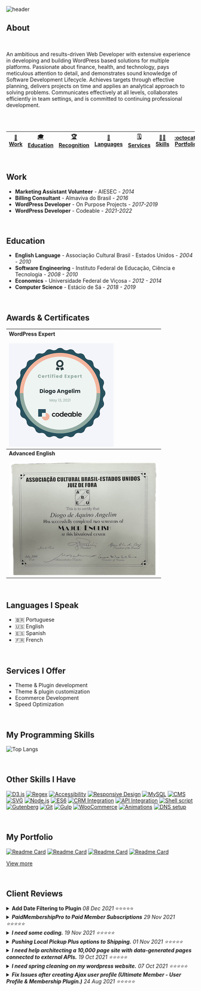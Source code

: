 ![header](https://capsule-render.vercel.app/api?type=venom&height=300&section=header&text=👋%20Hello,%20I%20am%20Diogo&fontSize=90)

## About

<br>

An ambitious and results-driven Web Developer with extensive experience in developing and building WordPress based solutions for multiple platforms. Passionate about finance, health, and technology, pays meticulous attention to detail, and demonstrates sound knowledge of Software Development Lifecycle. Achieves targets through effective planning, delivers projects on time and applies an analytical approach to solving problems. Communicates effectively at all levels, collaborates efficiently in team settings, and is committed to continuing professional development.   

<br><br>

| [💼 Work](#work) | [🎓 Education](#education) | [🏆 Recognition](#recognition) | [💬 Languages](#languages) | [🗓️ Services](#services) | [🧑‍💻 Skills](#skills) | [:octocat: Portfolio](#portfolio) | [💌 Reviews](#reviews) |
|------|-----------|-----------------------|------------------|-----------------------|---------------------|--------------|----------------|

<br>

## <a name="work"></a> Work 

- **Marketing Assistant Volunteer** - AIESEC - *2014* 
- **Billing Consultant** - Almaviva do Brasil - *2016* 
- **WordPress Developer** - On Purpose Projects - *2017-2019* 
- **WordPress Developer** - Codeable - *2021-2022* 
<br>

## <a name="education"></a> Education 

- **English Language** - Associação Cultural Brasil - Estados Unidos - *2004 - 2010* 
- **Software Engineering** - Instituto Federal de Educação, Ciência e Tecnologia - *2008 - 2010* 
- **Economics** - Universidade Federal de Viçosa - *2012 - 2014* 
- **Computer Science** - Estácio de Sá - *2018 - 2019* 

<br>

## <a name="recognition"></a> Awards & Certificates 

| **WordPress Expert**  <br><br> [![Codeable](codeable.png 'Diogo Angelim - Codeable Certified Expert')](https://www.credential.net/58930281-2568-48db-a5df-a85e40244d6e?record_view=true#gs.7hlu99) 	|
|:--------------------------------------------------------------------------------------------------------------------------------------------------------------------------------------------	|
| **Advanced English** <br><br> [![Associação Cultural Brasil - Estados Unidos](acbeu.png 'Associacao Cultural Brasil - Estados Unidos')](https://www.credential.net/58930281-2568-48db-a5df-a85e40244d6e?record_view=true#gs.7hlu99)                                                                                                                         	|

<br>

## <a name="languages"></a> Languages I Speak

- 🇧🇷 Portuguese 
- 🇺🇸 English 
- 🇪🇸 Spanish 
- 🇫🇷 French 

<br>

## <a name="services"></a> Services I Offer

- Theme & Plugin development 
- Theme & plugin customization
- Ecommerce Development
- Speed Optimization 

<br>

## <a name="skills"></a> My Programming Skills 

![Top Langs](https://github-readme-stats.vercel.app/api/top-langs/?username=diogoangelim&layout=compact)

<br>

## Other Skills I Have

[![D3.js](https://img.shields.io/badge/d3.js-<COLOR>.svg)](https://shields.io/)
[![Regex](https://img.shields.io/badge/regex-<COLOR>.svg)](https://shields.io/)
[![Accessibility](https://img.shields.io/badge/accessibility-<COLOR>.svg)](https://shields.io/)
[![Responsive Design](https://img.shields.io/badge/responsive%20design-<COLOR>.svg)](https://shields.io/)
[![MySQL](https://img.shields.io/badge/mysql-<COLOR>.svg)](https://shields.io/)
[![CMS](https://img.shields.io/badge/sql-<COLOR>.svg)](https://shields.io/)
[![SVG](https://img.shields.io/badge/svg-<COLOR>.svg)](https://shields.io/)
[![Node.js](https://img.shields.io/badge/node.js-<COLOR>.svg)](https://shields.io/)
[![ES6](https://img.shields.io/badge/es6-<COLOR>.svg)](https://shields.io/)
[![CRM Integration](https://img.shields.io/badge/crm%20integration-<COLOR>.svg)](https://shields.io/)
[![API Integration](https://img.shields.io/badge/api%20integration-<COLOR>.svg)](https://shields.io/)
[![Shell script](https://img.shields.io/badge/shell-<COLOR>.svg)](https://shields.io/)
[![Gutenberg](https://img.shields.io/badge/gutenberg-<COLOR>.svg)](https://shields.io/)
[![Git](https://img.shields.io/badge/git-<COLOR>.svg)](https://shields.io/)
[![Gulp](https://img.shields.io/badge/gulp-<COLOR>.svg)](https://shields.io/)
[![WooCommerce](https://img.shields.io/badge/woocommerce-<COLOR>.svg)](https://shields.io/)
[![Animations](https://img.shields.io/badge/animations-<COLOR>.svg)](https://shields.io/)
[![DNS setup](https://img.shields.io/badge/dns%20setup-<COLOR>.svg)](https://shields.io/)

<br>

## <a name="portfolio"></a>My Portfolio 

[![Readme Card](https://github-readme-stats.vercel.app/api/pin/?username=diogoangelim&repo=optimalstocks)](https://github.com/diogoangelim/optimalstocks/)
[![Readme Card](https://github-readme-stats.vercel.app/api/pin/?username=diogoangelim&repo=bybumi)](https://github.com/diogoangelim/bybumi/)
[![Readme Card](https://github-readme-stats.vercel.app/api/pin/?username=diogoangelim&repo=webdifferent-ui)](https://github.com/diogoangelim/webdifferent-ui/)
[![Readme Card](https://github-readme-stats.vercel.app/api/pin/?username=diogoangelim&repo=sharkbay)](https://github.com/diogoangelim/sharkbay/)

[View more](https://github.com/diogoangelim?tab=repositories)

<br>

## <a name="reviews"> Client Reviews </a>

<details>
  <summary><b>Add Date Filtering to Plugin</b><i> 08 Dec 2021</i> ⭐⭐⭐⭐⭐</summary>
  <br>
  Diogo delivered above and beyond what was expected. 
  <br><br>
  <i>Paul Morin<i>
</details>

<details>
  <summary><b>PaidMembershipPro to Paid Member Subscriptions</b><i> 29 Nov 2021</i> ⭐⭐⭐⭐⭐</summary>
  <br>
  Diogo was fantastic and went above and beyond my expectations. He worked until all hours of the night getting a mission-critical project finished and anticipated possible challenges. I'm ready to hire him for my next project!
  <br><br>
  <img src="robert.png" alt="Robert Johnson" style="width:64px;"/>
  <br>
  <i>Robert Johnson<i>
</details>

<details>
  <summary><b>I need some coding.</b><i> 19 Nov 2021</i> ⭐⭐⭐⭐⭐</summary>
  <br>
  Diogo is very efficient. He listened patiently to all my needs and helped me out to accomplish what I exactly wanted. And he always replied in an hour! This is really amazing. 
  <br><br>
  <img src="carman.png" alt="Carman Chung" style="width:64px;"/>
  <br>
  <i>Carman Chung<i>
</details>

<details>
  <summary><b>Pushing Local Pickup Plus options to Shipping.</b><i> 01 Nov 2021</i> ⭐⭐⭐⭐⭐</summary>
  <br>
  Fast, and super easy to work with. Work was completed to a high standard 
  <br><br>
  <img src="adam.png" alt="Adam Selley" style="width:64px;"/>
  <br>
  <i>Adam Selley<i>
</details>

<details>
  <summary><b>I need help architecting a 10,000 page site with data-generated pages connected to external APIs.</b><i> 19 Oct 2021</i> ⭐⭐⭐⭐⭐</summary>
  <br>
  Helpful call with Diogo as he helped me scope out my project and contributed new and interesting  insights that can be used in the project! 
  <br><br>
  <img src="joe.png" alt="Joe Robison" style="width:64px;"/>
  <br>
  <i>Joe Robison<i>
</details>

<details>
  <summary><b>I need spring cleaning on my wordpress website.</b><i> 07 Oct 2021</i> ⭐⭐⭐⭐⭐</summary>
  <br>
  Diogo is the website help I have been looking for. By far the best person I've hired yet to help me. 
  <br><br>
  <img src="shane.png" alt="Shane Baker" style="width:64px;"/>
  <br>
  <i>Shane Baker<i>
</details>

<details>
  <summary><b>Fix Issues after creating Ajax user profile (Ultimate Member - User Profile & Membership Plugin.)</b><i> 24 Aug 2021</i> ⭐⭐⭐⭐⭐</summary>
  <br>
  In addition to the original scope of the project, there were many additional tasks and we managed to accomplish a lot. Communication was at the highest level. Even when we encountered obstacles, finding a common solution was not a problem. I am sure that after this project we both had some valuable takeaways. Great job! 
  <br><br>
  <img src="rudolfs.png" alt="Rudlfs Dzenis" style="width:64px;"/>
  <br>
  <i>Rudolfs Dzenis<i>
</details>


<br><br>
